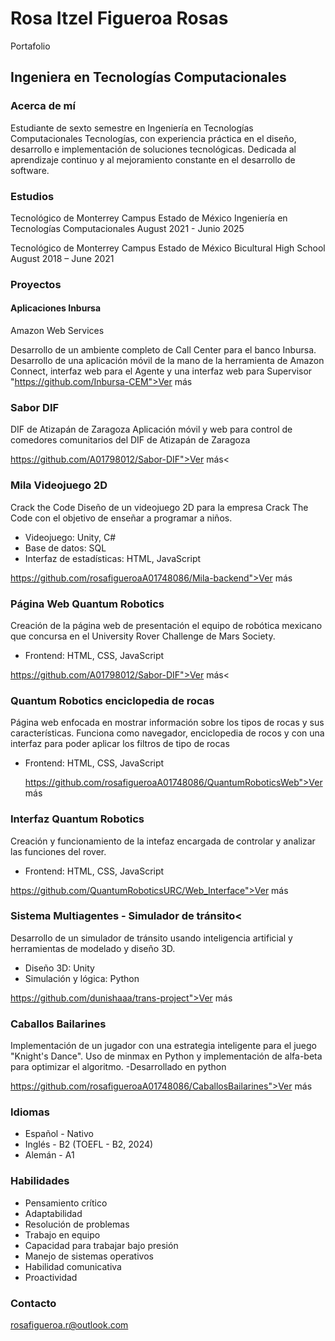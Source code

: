# Rosa Itzel Figueroa Rosas
Portafolio
## Ingeniera en Tecnologías Computacionales

### Acerca de mí
Estudiante de sexto semestre en Ingeniería en Tecnologías Computacionales Tecnologías, con experiencia práctica en el diseño, desarrollo e implementación de soluciones tecnológicas. Dedicada al aprendizaje continuo y al mejoramiento constante en el desarrollo de software.

### Estudios 

Tecnológico de Monterrey Campus Estado de México
Ingeniería en Tecnologías Computacionales
August 2021 - Junio 2025


Tecnológico de Monterrey Campus Estado de México
Bicultural High School
August 2018 – June 2021

### Proyectos

#### Aplicaciones Inbursa</h3>
Amazon Web Services

Desarrollo de un ambiente completo de Call Center para el banco Inbursa. Desarrollo de una aplicación móvil de la mano de la herramienta de Amazon Connect, interfaz web para el Agente y una interfaz web para Supervisor
"https://github.com/Inbursa-CEM">Ver más

### Sabor DIF
DIF de Atizapán de Zaragoza
Aplicación móvil y web para control de comedores comunitarios del DIF de Atizapán de Zaragoza

https://github.com/A01798012/Sabor-DIF">Ver más<
### Mila Videojuego 2D
Crack the Code
Diseño de un videojuego 2D para la empresa Crack The Code con el objetivo de enseñar a programar a niños.
- Videojuego: Unity, C#
- Base de datos: SQL
- Interfaz de estadísticas: HTML, JavaScript

https://github.com/rosafigueroaA01748086/Mila-backend">Ver más

### Página Web Quantum Robotics

Creación de la página web de presentación  el equipo de robótica mexicano que concursa en el University Rover Challenge de Mars Society.
- Frontend: HTML, CSS, JavaScript

https://github.com/A01798012/Sabor-DIF">Ver más<

### Quantum Robotics enciclopedia de rocas

Página web enfocada en mostrar información sobre los tipos de rocas y sus características. Funciona como navegador, enciclopedia de rocos y con una interfaz para poder aplicar los filtros de tipo de rocas
- Frontend: HTML, CSS, JavaScript</li>

  https://github.com/rosafigueroaA01748086/QuantumRoboticsWeb">Ver más

### Interfaz Quantum Robotics

Creación y funcionamiento de la intefaz encargada de controlar y analizar las funciones del rover.
- Frontend: HTML, CSS, JavaScript

https://github.com/QuantumRoboticsURC/Web_Interface">Ver más</a>
           
### Sistema Multiagentes - Simulador de tránsito<

Desarrollo de un simulador de tránsito usando inteligencia artificial y herramientas de modelado y diseño 3D.
- Diseño 3D: Unity
- Simulación y lógica: Python

https://github.com/dunishaaa/trans-project">Ver más

### Caballos Bailarines
Implementación de un jugador con una estrategia inteligente para el juego "Knight's Dance". Uso de minmax en Python y implementación de alfa-beta para optimizar el algoritmo.
-Desarrollado en python

https://github.com/rosafigueroaA01748086/CaballosBailarines">Ver más



### Idiomas
- Español - Nativo
- Inglés - B2 (TOEFL - B2, 2024)
- Alemán - A1

### Habilidades

-  Pensamiento crítico
-  Adaptabilidad
-  Resolución de problemas
-  Trabajo en equipo
-  Capacidad para trabajar bajo presión
-  Manejo de sistemas operativos
-  Habilidad comunicativa
-  Proactividad

### Contacto
rosafigueroa.r@outlook.com


